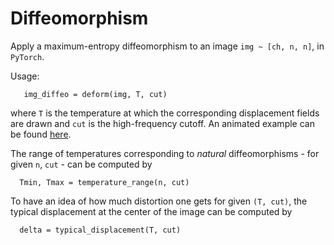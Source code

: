 # Diffeomorphism

Apply a maximum-entropy diffeomorphism to an image `img ~ [ch, n, n]`, in `PyTorch`.

Usage:

       img_diffeo = deform(img, T, cut)
       
where `T` is the temperature at which the corresponding displacement fields are drawn and `cut` is the high-frequency cutoff. 
An animated example can be found [here](https://leonardopetrini.github.io/diffeo-sota/).

The range of temperatures corresponding to _natural_ diffeomorphisms - for given `n`, `cut` - can be computed by

      Tmin, Tmax = temperature_range(n, cut)
      
To have an idea of how much distortion one gets for given `(T, cut)`, the typical displacement at the center of the image can be computed by

      delta = typical_displacement(T, cut)
      
